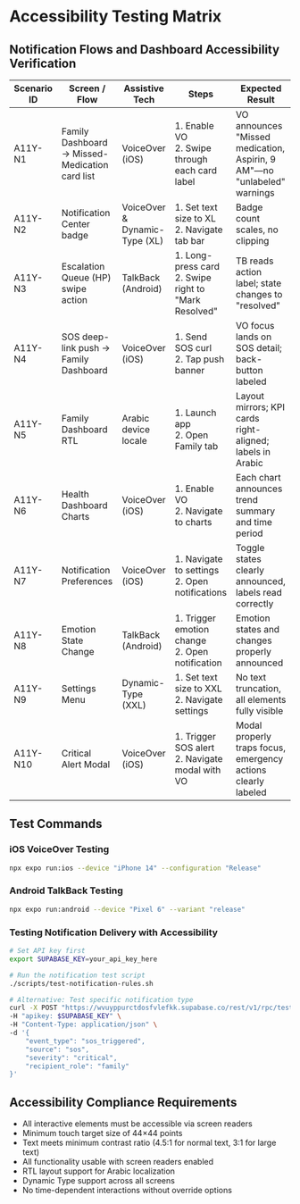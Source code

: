 # Accessibility Testing Matrix

## Notification Flows and Dashboard Accessibility Verification

| Scenario ID | Screen / Flow | Assistive Tech | Steps | Expected Result |
|-------------|--------------|----------------|-------|-----------------|
| A11Y-N1 | Family Dashboard → Missed-Medication card list | VoiceOver (iOS) | 1. Enable VO<br>2. Swipe through each card label | VO announces "Missed medication, Aspirin, 9 AM"—no "unlabeled" warnings |
| A11Y-N2 | Notification Center badge | VoiceOver & Dynamic-Type (XL) | 1. Set text size to XL<br>2. Navigate tab bar | Badge count scales, no clipping |
| A11Y-N3 | Escalation Queue (HP) swipe action | TalkBack (Android) | 1. Long-press card<br>2. Swipe right to "Mark Resolved" | TB reads action label; state changes to "resolved" |
| A11Y-N4 | SOS deep-link push → Family Dashboard | VoiceOver (iOS) | 1. Send SOS curl<br>2. Tap push banner | VO focus lands on SOS detail; back-button labeled |
| A11Y-N5 | Family Dashboard RTL | Arabic device locale | 1. Launch app<br>2. Open Family tab | Layout mirrors; KPI cards right-aligned; labels in Arabic |
| A11Y-N6 | Health Dashboard Charts | VoiceOver (iOS) | 1. Enable VO<br>2. Navigate to charts | Each chart announces trend summary and time period |
| A11Y-N7 | Notification Preferences | VoiceOver (iOS) | 1. Navigate to settings<br>2. Open notifications | Toggle states clearly announced, labels read correctly |
| A11Y-N8 | Emotion State Change | TalkBack (Android) | 1. Trigger emotion change<br>2. Open notification | Emotion states and changes properly announced |
| A11Y-N9 | Settings Menu | Dynamic-Type (XXL) | 1. Set text size to XXL<br>2. Navigate settings | No text truncation, all elements fully visible |
| A11Y-N10 | Critical Alert Modal | VoiceOver (iOS) | 1. Trigger SOS alert<br>2. Navigate modal with VO | Modal properly traps focus, emergency actions clearly labeled |

## Test Commands

### iOS VoiceOver Testing
```bash
npx expo run:ios --device "iPhone 14" --configuration "Release"
```

### Android TalkBack Testing
```bash
npx expo run:android --device "Pixel 6" --variant "release"
```

### Testing Notification Delivery with Accessibility
```bash
# Set API key first
export SUPABASE_KEY=your_api_key_here

# Run the notification test script
./scripts/test-notification-rules.sh

# Alternative: Test specific notification type
curl -X POST "https://wvuyppurctdosfvlefkk.supabase.co/rest/v1/rpc/test_routing_rule" \
-H "apikey: $SUPABASE_KEY" \
-H "Content-Type: application/json" \
-d '{
    "event_type": "sos_triggered",
    "source": "sos",
    "severity": "critical",
    "recipient_role": "family"
}'
```

## Accessibility Compliance Requirements

- All interactive elements must be accessible via screen readers
- Minimum touch target size of 44×44 points
- Text meets minimum contrast ratio (4.5:1 for normal text, 3:1 for large text)
- All functionality usable with screen readers enabled
- RTL layout support for Arabic localization
- Dynamic Type support across all screens
- No time-dependent interactions without override options 